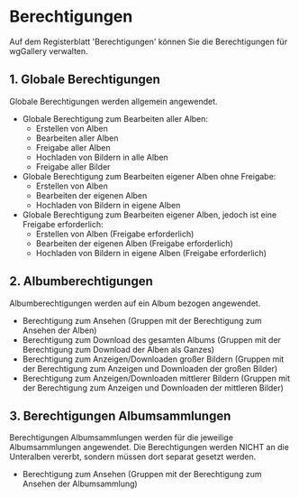 # Berechtigungen

Auf dem Registerblatt 'Berechtigungen' können Sie die Berechtigungen für wgGallery verwalten.

## 1. Globale Berechtigungen

Globale Berechtigungen werden allgemein angewendet.

* Globale Berechtigung zum Bearbeiten aller Alben:
  * Erstellen von Alben
  * Bearbeiten aller Alben
  * Freigabe aller Alben
  * Hochladen von Bildern in alle Alben
  * Freigabe aller Bilder
* Globale Berechtigung zum Bearbeiten eigener Alben ohne Freigabe:
  * Erstellen von Alben
  * Bearbeiten der eigenen Alben
  * Hochladen von Bildern in eigene Alben
* Globale Berechtigung zum Bearbeiten eigener Alben, jedoch ist eine Freigabe erforderlich:
  * Erstellen von Alben \(Freigabe erforderlich\)
  * Bearbeiten der eigenen Alben \(Freigabe erforderlich\)
  * Hochladen von Bildern in eigene Alben \(Freigabe erforderlich\)

## 2. Albumberechtigungen

Albumberechtigungen werden auf ein Album bezogen angewendet.

* Berechtigung zum Ansehen \(Gruppen mit der Berechtigung zum Ansehen der Alben\)
* Berechtigung zum Download des gesamten Albums \(Gruppen mit der Berechtigung zum Download der Alben als Ganzes\)
* Berechtigung zum Anzeigen/Downloaden großer Bildern \(Gruppen mit der Berechtigung zum Anzeigen und Downloaden der großen Bilder\)
* Berechtigung zum Anzeigen/Downloaden mittlerer Bildern \(Gruppen mit der Berechtigung zum Anzeigen und Downloaden der mittleren Bilder\)

## 3. Berechtigungen Albumsammlungen

Berechtigungen Albumsammlungen werden für die jeweilige Albumsammlungen angewendet. Die Berechtigungen werden NICHT an die Unteralben vererbt, sondern müssen dort separat gesetzt werden.

* Berechtigung zum Ansehen \(Gruppen mit der Berechtigung zum Ansehen der Albumsammlung\)

